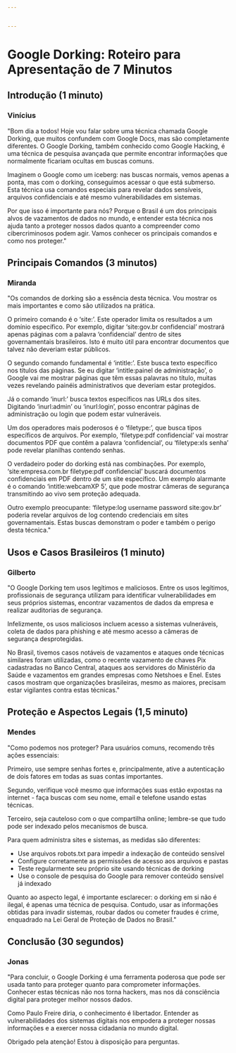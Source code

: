 ```yaml
---


---
```


<h1 id="google-dorking-roteiro-para-apresentação-de-7-minutos">Google Dorking: Roteiro para Apresentação de 7 Minutos</h1>
<h2 id="introdução-1-minuto">Introdução (1 minuto)</h2>
<h3 id="vinícius">Vinícius</h3>
<p>"Bom dia a todos! Hoje vou falar sobre uma técnica chamada Google Dorking, que muitos confundem com Google Docs, mas são completamente diferentes. O Google Dorking, também conhecido como Google Hacking, é uma técnica de pesquisa avançada que permite encontrar informações que normalmente ficariam ocultas em buscas comuns.</p>
<p>Imaginem o Google como um iceberg: nas buscas normais, vemos apenas a ponta, mas com o dorking, conseguimos acessar o que está submerso. Esta técnica usa comandos especiais para revelar dados sensíveis, arquivos confidenciais e até mesmo vulnerabilidades em sistemas.</p>
<p>Por que isso é importante para nós? Porque o Brasil é um dos principais alvos de vazamentos de dados no mundo, e entender esta técnica nos ajuda tanto a proteger nossos dados quanto a compreender como cibercriminosos podem agir. Vamos conhecer os principais comandos e como nos proteger."</p>
<h2 id="principais-comandos-3-minutos">Principais Comandos (3 minutos)</h2>
<h3 id="miranda">Miranda</h3>
<p>"Os comandos de dorking são a essência desta técnica. Vou mostrar os mais importantes e como são utilizados na prática.</p>
<p>O primeiro comando é o ‘site:’. Este operador limita os resultados a um domínio específico. Por exemplo, digitar ‘site:gov.br confidencial’ mostrará apenas páginas com a palavra ‘confidencial’ dentro de sites governamentais brasileiros. Isto é muito útil para encontrar documentos que talvez não deveriam estar públicos.</p>
<p>O segundo comando fundamental é ‘intitle:’. Este busca texto específico nos títulos das páginas. Se eu digitar ‘intitle:painel de administração’, o Google vai me mostrar páginas que têm essas palavras no título, muitas vezes revelando painéis administrativos que deveriam estar protegidos.</p>
<p>Já o comando ‘inurl:’ busca textos específicos nas URLs dos sites. Digitando ‘inurl:admin’ ou ‘inurl:login’, posso encontrar páginas de administração ou login que podem estar vulneráveis.</p>
<p>Um dos operadores mais poderosos é o ‘filetype:’, que busca tipos específicos de arquivos. Por exemplo, ‘filetype:pdf confidencial’ vai mostrar documentos PDF que contêm a palavra ‘confidencial’, ou ‘filetype:xls senha’ pode revelar planilhas contendo senhas.</p>
<p>O verdadeiro poder do dorking está nas combinações. Por exemplo, ‘site:empresa.com.br filetype:pdf confidencial’ buscará documentos confidenciais em PDF dentro de um site específico. Um exemplo alarmante é o comando ‘intitle:webcamXP 5’, que pode mostrar câmeras de segurança transmitindo ao vivo sem proteção adequada.</p>
<p>Outro exemplo preocupante: ‘filetype:log username password site:gov.br’ poderia revelar arquivos de log contendo credenciais em sites governamentais. Estas buscas demonstram o poder e também o perigo desta técnica."</p>
<h2 id="usos-e-casos-brasileiros-1-minuto">Usos e Casos Brasileiros (1 minuto)</h2>
<h3 id="gilberto">Gilberto</h3>
<p>"O Google Dorking tem usos legítimos e maliciosos. Entre os usos legítimos, profissionais de segurança utilizam para identificar vulnerabilidades em seus próprios sistemas, encontrar vazamentos de dados da empresa e realizar auditorias de segurança.</p>
<p>Infelizmente, os usos maliciosos incluem acesso a sistemas vulneráveis, coleta de dados para phishing e até mesmo acesso a câmeras de segurança desprotegidas.</p>
<p>No Brasil, tivemos casos notáveis de vazamentos e ataques onde técnicas similares foram utilizadas, como o recente vazamento de chaves Pix cadastradas no Banco Central, ataques aos servidores do Ministério da Saúde e vazamentos em grandes empresas como Netshoes e Enel. Estes casos mostram que organizações brasileiras, mesmo as maiores, precisam estar vigilantes contra estas técnicas."</p>
<h2 id="proteção-e-aspectos-legais-15-minuto">Proteção e Aspectos Legais (1,5 minuto)</h2>
<h3 id="mendes">Mendes</h3>
<p>"Como podemos nos proteger? Para usuários comuns, recomendo três ações essenciais:</p>
<p>Primeiro, use sempre senhas fortes e, principalmente, ative a autenticação de dois fatores em todas as suas contas importantes.</p>
<p>Segundo, verifique você mesmo que informações suas estão expostas na internet - faça buscas com seu nome, email e telefone usando estas técnicas.</p>
<p>Terceiro, seja cauteloso com o que compartilha online; lembre-se que tudo pode ser indexado pelos mecanismos de busca.</p>
<p>Para quem administra sites e sistemas, as medidas são diferentes:</p>
<ul>
<li>Use arquivos robots.txt para impedir a indexação de conteúdo sensível</li>
<li>Configure corretamente as permissões de acesso aos arquivos e pastas</li>
<li>Teste regularmente seu próprio site usando técnicas de dorking</li>
<li>Use o console de pesquisa do Google para remover conteúdo sensível já indexado</li>
</ul>
<p>Quanto ao aspecto legal, é importante esclarecer: o dorking em si não é ilegal, é apenas uma técnica de pesquisa. Contudo, usar as informações obtidas para invadir sistemas, roubar dados ou cometer fraudes é crime, enquadrado na Lei Geral de Proteção de Dados no Brasil."</p>
<h2 id="conclusão-30-segundos">Conclusão (30 segundos)</h2>
<h3 id="jonas">Jonas</h3>
<p>"Para concluir, o Google Dorking é uma ferramenta poderosa que pode ser usada tanto para proteger quanto para comprometer informações. Conhecer estas técnicas não nos torna hackers, mas nos dá consciência digital para proteger melhor nossos dados.</p>
<p>Como Paulo Freire diria, o conhecimento é libertador. Entender as vulnerabilidades dos sistemas digitais nos empodera a proteger nossas informações e a exercer nossa cidadania no mundo digital.</p>
<p>Obrigado pela atenção! Estou à disposição para perguntas.


